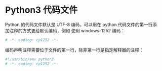 <!-- toc -->
# Python3 代码文件

Python 的代码文件默认是 UTF-8 编码，可以用在 python 代码文件的第一行添加注释的方式更给默认编码，例如 使用 windows-1252  编码：

```python
# -*- coding: cp1252 -*-
```

编码声明注释需要位于文件的第一行，除非第一行是指定解释器的注释：

```python
#!/usr/bin/env python3
# -*- coding: cp1252 -*-
```



